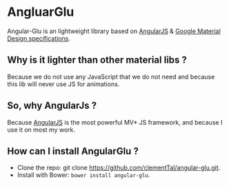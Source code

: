 # AngluarGlu

Angular-Glu is an lightweight library based on [AngularJS][angular] & [Google Material Design specifications][material].

## Why is it lighter than other material libs ?

Because we do not use any JavaScript that we do not need and because this lib will never use JS for animations.

## So, why AngularJs ?

Because [AngularJS][angular] is the most powerful MV* JS framework, and because I use it on most my work.

## How can I install AngularGlu ?

- Clone the repo: git clone https://github.com/clementTal/angular-glu.git.
- Install with Bower: `bower install angular-glu`.


[angular]: https://angularjs.org/
[material]: http://www.google.com/design/spec/material-design/introduction.html